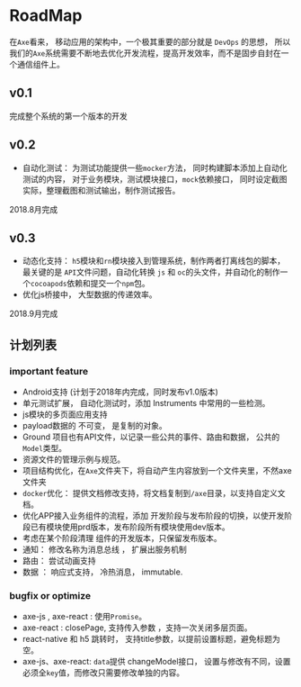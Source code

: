 
# RoadMap

在`Axe`看来， 移动应用的架构中，一个极其重要的部分就是 `DevOps` 的思想， 所以我们的`Axe`系统需要不断地去优化开发流程，提高开发效率，而不是固步自封在一个通信组件上。

## v0.1

完成整个系统的第一个版本的开发

## v0.2

* 自动化测试： 为测试功能提供一些`mocker`方法， 同时构建脚本添加上自动化测试的内容， 对于业务模块，测试模块接口，`mock`依赖接口， 同时设定截图实际，整理截图和测试输出，制作测试报告。

2018.8月完成

## v0.3

* 动态化支持： `h5`模块和`rn`模块接入到管理系统，制作两者打离线包的脚本，最关键的是 `API`文件问题，自动化转换 `js`  和 `oc`的头文件，并自动化的制作一个`cocoapods`依赖和提交一个`npm`包。
* 优化js桥接中， 大型数据的传递效率。

2018.9月完成


## 计划列表

### important feature

* Android支持 (计划于2018年内完成，同时发布v1.0版本)
* 单元测试扩展， 自动化测试时，添加 Instruments 中常用的一些检测。
* js模块的多页面应用支持
* payload数据的 不可变， 是复制的对象。
* Ground 项目也有API文件，以记录一些公共的事件、路由和数据， 公共的`Model`类型。
* 资源文件的管理示例与规范。
* 项目结构优化，在`Axe`文件夹下，将自动产生内容放到一个文件夹里，不然axe文件夹
* `docker`优化： 提供文档修改支持，将文档复制到`/axe`目录，以支持自定义文档。
* 优化APP接入业务组件的流程，添加 开发阶段与发布阶段的切换，以使开发阶段已有模块使用prd版本，发布阶段所有模块使用dev版本。
* 考虑在某个阶段清理 组件的开发版本，只保留发布版本。
* 通知： 修改名称为消息总线 ， 扩展出服务机制
* 路由： 尝试动画支持
* 数据 ： 响应式支持， 冷热消息， immutable.

### bugfix or optimize

* axe-js , axe-react : 使用`Promise`。
* axe-react : closePage, 支持传入参数 ，支持一次关闭多层页面。
* react-native 和 h5 跳转时， 支持title参数，以提前设置标题，避免标题为空。
* axe-js、axe-react:  `data`提供 changeModel接口， 设置与修改有不同，设置必须全`key`值，而修改只需要修改单独的内容。
